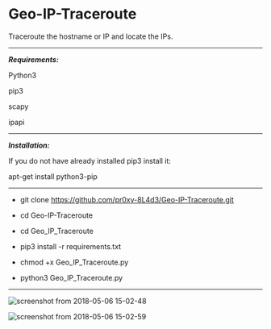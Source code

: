 # Geo-IP-Traceroute
Traceroute the hostname or IP and locate the IPs.
___
***Requirements:***

Python3

pip3

scapy

ipapi
___

***Installation:***

If you do not have already installed pip3 install it:

apt-get install python3-pip
___


* git clone https://github.com/pr0xy-8L4d3/Geo-IP-Traceroute.git

* cd Geo-IP-Traceroute

* cd Geo_IP_Traceroute

* pip3 install -r requirements.txt

* chmod +x Geo_IP_Traceroute.py

* python3 Geo_IP_Traceroute.py
___

![screenshot from 2018-05-06 15-02-48](https://user-images.githubusercontent.com/38928236/39673926-e2199d5a-5144-11e8-9e24-632707930343.png)

![screenshot from 2018-05-06 15-02-59](https://user-images.githubusercontent.com/38928236/39673928-e428ccf6-5144-11e8-85af-8a8c1b439522.png)
